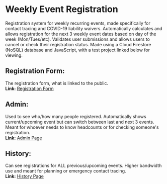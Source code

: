 # Weekly Event Registration
Registration system for weekly recurring events, made specifically for contact tracing and COVID-19 liability waivers. Automatically calculates and allows registration for the next 3 weekly event dates based on day of the week (Mon/Tues/etc). Validates user submissions and allows users to cancel or check their registration status. Made using a Cloud Firestore (NoSQL) database and JavaScript, with a test project linked below for viewing.

## Registration Form:
The registration form, what is linked to the public.  
**Link:** [Registration Form](https://weekly-event-registration.web.app)

## Admin:
Used to see who/how many people registered. Automatically shows current/upcoming event but can switch between last and next 3 events. Meant for whoever needs to know headcounts or for checking someone's registration.  
**Link:** [Admin Page](https://weekly-event-registration.web.app/admin.html)

## History:
Can see registrations for ALL previous/upcoming events. Higher bandwidth use and meant for planning or emergency contact tracing.  
**Link:** [History Page](https://weekly-event-registration.web.app/history.html)
